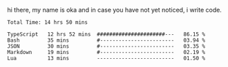 hi there, my name is oka and in case you have not yet noticed, i write code.

<!--START_SECTION:waka-->

```javascript, typescript, go, python, dockerfile, yaml, markdown, html, javascriptreact, typescriptreact, json, rust
Total Time: 14 hrs 50 mins

TypeScript   12 hrs 52 mins  ######################---   86.15 %
Bash         35 mins         #------------------------   03.94 %
JSON         30 mins         #------------------------   03.35 %
Markdown     19 mins         #------------------------   02.19 %
Lua          13 mins         -------------------------   01.50 %
```

<!--END_SECTION:waka-->

<!--
**okawibawa/okawibawa** is a ✨ _special_ ✨ repository because its `README.md` (this file) appears on your GitHub profile.

Here are some ideas to get you started:

- 🔭 I’m currently working on ...
- 🌱 I’m currently learning ...
- 👯 I’m looking to collaborate on ...
- 🤔 I’m looking for help with ...
- 💬 Ask me about ...
- 📫 How to reach me: ...
- 😄 Pronouns: ...
- ⚡ Fun fact: ...
-->
